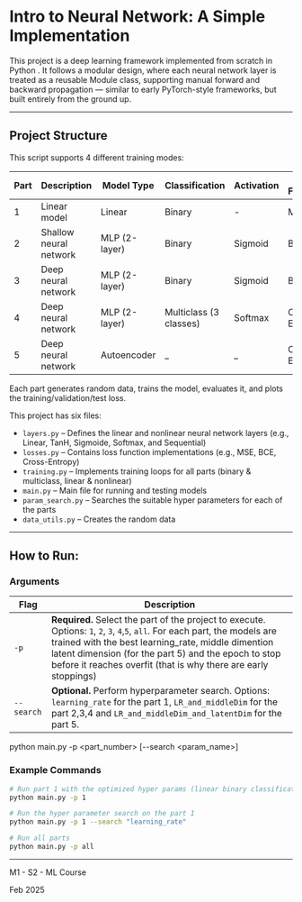 # Intro to Neural Network: A Simple Implementation 


This project is a deep learning framework implemented from scratch in Python . It follows a modular design, where each neural network layer is treated as a reusable Module class, supporting manual forward and backward propagation — similar to early PyTorch-style frameworks, but built entirely from the ground up.

---

## Project Structure

This script supports 4 different training modes:

| Part | Description              | Model Type         | Classification     | Activation | Loss Function          |
|------|--------------------------|--------------------|---------------------|------------|------------------------|
| 1    | Linear model             | Linear             | Binary              | -    | MSE   |
| 2    | Shallow neural network   | MLP (2-layer) | Binary      | Sigmoid    | BCE   |
| 3    | Deep neural network      | MLP (2-layer)  | Binary              | Sigmoid    | BCE   |
| 4    | Deep neural network      | MLP (2-layer)  | Multiclass (3 classes)          | Softmax    | Cross-Entropy          |
| 5    | Deep neural network      | Autoencoder | _         | _    | Cross-Entropy          |

Each part generates random data, trains the model, evaluates it, and plots the training/validation/test loss.

This project has six files: 
- `layers.py` – Defines the linear and nonlinear neural network layers (e.g., Linear, TanH, Sigmoide, Softmax, and Sequential)
- `losses.py` – Contains loss function implementations  (e.g., MSE, BCE, Cross-Entropy)
- `training.py` – Implements training loops for all parts   (binary & multiclass, linear & nonlinear)
- `main.py` – Main file for running and testing models
- `param_search.py` – Searches the suitable hyper parameters for each of the parts
- `data_utils.py` – Creates the random data



---

## How to Run:

###  Arguments

| Flag           | Description                                                                                  |
|----------------|----------------------------------------------------------------------------------------------|
| `-p` | **Required.** Select the part of the project to execute. Options: `1`, `2`, `3`, `4`,`5`, `all`. For each part, the models are trained with the best learning_rate,  middle dimention latent dimension (for the part 5) and the epoch to stop before it reaches overfit (that is why there are early stoppings)|
| `--search`     | **Optional.** Perform hyperparameter search. Options: `learning_rate` for the part 1, `LR_and_middleDim` for the part 2,3,4 and `LR_and_middleDim_and_latentDim` for the part 5.|


python main.py -p <part_number> [--search <param_name>]

###  Example Commands

```bash
# Run part 1 with the optimized hyper params (linear binary classification)
python main.py -p 1

# Run the hyper parameter search on the part 1
python main.py -p 1 --search "learning_rate"

# Run all parts
python main.py -p all

```








---

M1 - S2 - ML Course 

Feb 2025
